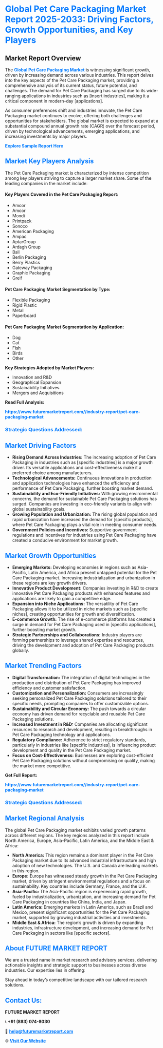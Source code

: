 <h1 style="color: #007BFF;">Global Pet Care Packaging Market Report 2025-2033: Driving Factors, Growth Opportunities, and Key Players</h1>

<section id="overview">
<h2>Market Report Overview</h2>
<p>The <a href="https://www.futuremarketreport.com//industry-report/pet-care-packaging-market" style="color: #007BFF; text-decoration: none;"><strong>Global Pet Care Packaging Market</strong></a> is witnessing significant growth, driven by increasing demand across various industries. This report delves into the key aspects of the Pet Care Packaging market, providing a comprehensive analysis of its current status, future potential, and challenges. The demand for Pet Care Packaging has surged due to its wide-ranging applications in industries such as [insert industries], making it a critical component in modern-day [applications].</p>
<p>As consumer preferences shift and industries innovate, the Pet Care Packaging market continues to evolve, offering both challenges and opportunities for stakeholders. The global market is expected to expand at a substantial compound annual growth rate (CAGR) over the forecast period, driven by technological advancements, emerging applications, and increasing investments by major players.</p>
</section>

<section id="overview">
<p><a href="https://www.futuremarketreport.com//request-sample/reportId=50924" style="color: #007BFF; text-decoration: none;"><strong>Explore Sample Report Here</strong></a></p>
</section>

<section id="key-players">
<h2 style="color: #007BFF;">Market Key Players Analysis</h2>
<p>The Pet Care Packaging market is characterized by intense competition among key players striving to capture a larger market share. Some of the leading companies in the market include:</p>
<h4>Key Players Covered in the Pet Care Packaging Report:</h4>
<ul><li>Amcor</li><li>Amcor</li><li>Mondi</li><li>Printpack</li><li>Sonoco</li><li>American Packaging</li><li>Ampac</li><li>AptarGroup</li><li>Ardagh Group</li><li>Ball</li><li>Berlin Packaging</li><li>Berry Plastics</li><li>Gateway Packaging</li><li>Graphic Packaging</li><li>Greif</li></ul>
<h4>Pet Care Packaging Market Segmentation by Type:</h4>
<ul><li>Flexible Packaging</li><li>Rigid Plastic</li><li>Metal</li><li>Paperboard</li></ul>

<h4>Pet Care Packaging Market Segmentation by Application:</h4>
<ul><li>Dog</li><li>Cat</li><li>Fish</li><li>Birds</li><li>Other</li></ul>
<p><strong>Key Strategies Adopted by Market Players:</strong></p>
<ul>
<li>Innovation and R&D</li>
<li>Geographical Expansion</li>
<li>Sustainability Initiatives</li>
<li>Mergers and Acquisitions</li>
</ul>
</section>

<section>
<p><strong>Read Full Analysis: </strong></p><a href="https://www.futuremarketreport.com//industry-report/pet-care-packaging-market" style="color: #007BFF; text-decoration: none;"><strong>https://www.futuremarketreport.com//industry-report/pet-care-packaging-market</strong></a>
<h3 style="color: #007BFF;">Strategic Questions Addressed:</h3>
</section>

<section id="driving-factors">
<h2 style="color: #007BFF;">Market Driving Factors</h2>
<ul>
<li><strong>Rising Demand Across Industries:</strong> The increasing adoption of Pet Care Packaging in industries such as [specific industries] is a major growth driver. Its versatile applications and cost-effectiveness make it a preferred choice among manufacturers.</li>
<li><strong>Technological Advancements:</strong> Continuous innovations in production and application technologies have enhanced the efficiency and performance of Pet Care Packaging, further boosting market demand.</li>
<li><strong>Sustainability and Eco-Friendly Initiatives:</strong> With growing environmental concerns, the demand for sustainable Pet Care Packaging solutions has surged. Companies are investing in eco-friendly variants to align with global sustainability goals.</li>
<li><strong>Growing Population and Urbanization:</strong> The rising global population and rapid urbanization have increased the demand for [specific products], where Pet Care Packaging plays a vital role in meeting consumer needs.</li>
<li><strong>Government Policies and Incentives:</strong> Supportive government regulations and incentives for industries using Pet Care Packaging have created a conducive environment for market growth.</li>
</ul>
</section>

<section id="growth-opportunities">
<h2 style="color: #007BFF;">Market Growth Opportunities</h2>
<ul>
<li><strong>Emerging Markets:</strong> Developing economies in regions such as Asia-Pacific, Latin America, and Africa present untapped potential for the Pet Care Packaging market. Increasing industrialization and urbanization in these regions are key growth drivers.</li>
<li><strong>Innovative Product Development:</strong> Companies investing in R&D to create innovative Pet Care Packaging products with enhanced features and applications are likely to gain a competitive edge.</li>
<li><strong>Expansion into Niche Applications:</strong> The versatility of Pet Care Packaging allows it to be utilized in niche markets such as [specific niches], creating opportunities for growth and diversification.</li>
<li><strong>E-commerce Growth:</strong> The rise of e-commerce platforms has created a surge in demand for Pet Care Packaging used in [specific applications], further boosting market growth.</li>
<li><strong>Strategic Partnerships and Collaborations:</strong> Industry players are forming partnerships to leverage shared expertise and resources, driving the development and adoption of Pet Care Packaging products globally.</li>
</ul>
</section>

<section id="trending-factors">
<h2 style="color: #007BFF;">Market Trending Factors</h2>
<ul>
<li><strong>Digital Transformation:</strong> The integration of digital technologies in the production and distribution of Pet Care Packaging has improved efficiency and customer satisfaction.</li>
<li><strong>Customization and Personalization:</strong> Consumers are increasingly seeking personalized Pet Care Packaging solutions tailored to their specific needs, prompting companies to offer customizable options.</li>
<li><strong>Sustainability and Circular Economy:</strong> The push towards a circular economy has driven demand for recyclable and reusable Pet Care Packaging solutions.</li>
<li><strong>Increased Investment in R&D:</strong> Companies are allocating significant resources to research and development, resulting in breakthroughs in Pet Care Packaging technology and applications.</li>
<li><strong>Regulatory Compliance:</strong> Adherence to strict regulatory standards, particularly in industries like [specific industries], is influencing product development and quality in the Pet Care Packaging market.</li>
<li><strong>Focus on Cost-Effectiveness:</strong> Businesses are exploring cost-efficient Pet Care Packaging solutions without compromising on quality, making the market more competitive.</li>
</ul>
</section>

<section>
<p><strong>Get Full Report: </strong></p><a href="https://www.futuremarketreport.com//industry-report/pet-care-packaging-market" style="color: #007BFF; text-decoration: none;"><strong>https://www.futuremarketreport.com//industry-report/pet-care-packaging-market</strong></a>
<h3 style="color: #007BFF;">Strategic Questions Addressed:</h3>
</section>


<section id="regional-analysis">
<h2 style="color: #007BFF;">Market Regional Analysis</h2>
<p>The global Pet Care Packaging market exhibits varied growth patterns across different regions. The key regions analyzed in this report include North America, Europe, Asia-Pacific, Latin America, and the Middle East & Africa:</p>
<ul>
<li><strong>North America:</strong> This region remains a dominant player in the Pet Care Packaging market due to its advanced industrial infrastructure and high adoption of new technologies. The U.S. and Canada are leading markets in this region.</li>
<li><strong>Europe:</strong> Europe has witnessed steady growth in the Pet Care Packaging market, driven by stringent environmental regulations and a focus on sustainability. Key countries include Germany, France, and the U.K.</li>
<li><strong>Asia-Pacific:</strong> The Asia-Pacific region is experiencing rapid growth, fueled by industrialization, urbanization, and increasing demand for Pet Care Packaging in countries like China, India, and Japan.</li>
<li><strong>Latin America:</strong> Emerging markets in Latin America, such as Brazil and Mexico, present significant opportunities for the Pet Care Packaging market, supported by growing industrial activities and investments.</li>
<li><strong>Middle East & Africa:</strong> The region’s growth is driven by expanding industries, infrastructure development, and increasing demand for Pet Care Packaging in sectors like [specific sectors].</li>
</ul>
</section>

<footer>
<h2 style="color: #007BFF;">About FUTURE MARKET REPORT</h2>
<p>We are a trusted name in market research and advisory services, delivering actionable insights and strategic support to businesses across diverse industries. Our expertise lies in offering:</p>

<p>Stay ahead in today’s competitive landscape with our tailored research solutions.</p>

<h2 style="color: #007BFF;">Contact Us:</h2>
<p><strong>FUTURE MARKET REPORT</strong></p>
<p>📞 <strong>+91 (883) 074-8030</strong></p>
<p>📧 <strong><a href="mailto:help@futuremarketreport.com" style="color: #007BFF;">help@futuremarketreport.com</a></strong></p>
<p>🌐 <strong><a href="https://www.futuremarketreport.com/" style="color: #007BFF;">Visit Our Website</a></strong></p>
</footer>